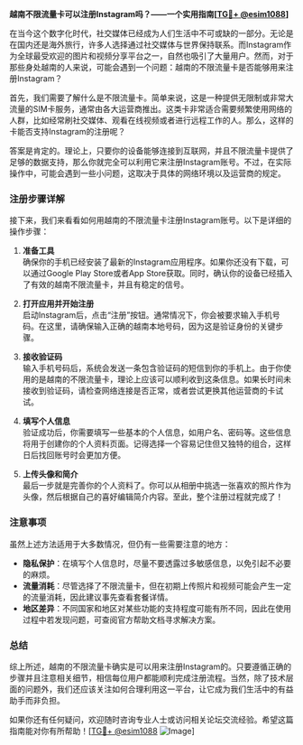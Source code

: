 **越南不限流量卡可以注册Instagram吗？——一个实用指南[[TG💪+ @esim1088](https://t.me/s/esim1088)]**

在当今这个数字化时代，社交媒体已经成为人们生活中不可或缺的一部分。无论是在国内还是海外旅行，许多人选择通过社交媒体与世界保持联系。而Instagram作为全球最受欢迎的图片和视频分享平台之一，自然也吸引了大量用户。然而，对于那些身处越南的人来说，可能会遇到一个问题：越南的不限流量卡是否能够用来注册Instagram？

首先，我们需要了解什么是不限流量卡。简单来说，这是一种提供无限制或非常大流量的SIM卡服务，通常由各大运营商推出。这类卡非常适合需要频繁使用网络的人群，比如经常刷社交媒体、观看在线视频或者进行远程工作的人。那么，这样的卡能否支持Instagram的注册呢？

答案是肯定的。理论上，只要你的设备能够连接到互联网，并且不限流量卡提供了足够的数据支持，那么你就完全可以利用它来注册Instagram账号。不过，在实际操作中，可能会遇到一些小问题，这取决于具体的网络环境以及运营商的规定。

### 注册步骤详解

接下来，我们来看看如何用越南的不限流量卡注册Instagram账号。以下是详细的操作步骤：

1. **准备工具**  
   确保你的手机已经安装了最新的Instagram应用程序。如果你还没有下载，可以通过Google Play Store或者App Store获取。同时，确认你的设备已经插入了有效的越南不限流量卡，并且有稳定的信号。

2. **打开应用并开始注册**  
   启动Instagram后，点击“注册”按钮。通常情况下，你会被要求输入手机号码。在这里，请确保输入正确的越南本地号码，因为这是验证身份的关键步骤。

3. **接收验证码**  
   输入手机号码后，系统会发送一条包含验证码的短信到你的手机上。由于你使用的是越南的不限流量卡，理论上应该可以顺利收到这条信息。如果长时间未接收到验证码，请检查网络连接是否正常，或者尝试更换其他运营商的卡试试。

4. **填写个人信息**  
   验证成功后，你需要填写一些基本的个人信息，如用户名、密码等。这些信息将用于创建你的个人资料页面。记得选择一个容易记住但又独特的组合，这样日后找回账号时会更加方便。

5. **上传头像和简介**  
   最后一步就是完善你的个人资料了。你可以从相册中挑选一张喜欢的照片作为头像，然后根据自己的喜好编辑简介内容。至此，整个注册过程就完成了！

### 注意事项

虽然上述方法适用于大多数情况，但仍有一些需要注意的地方：

- **隐私保护**：在填写个人信息时，尽量不要透露过多敏感信息，以免引起不必要的麻烦。
- **流量消耗**：尽管选择了不限流量卡，但在初期上传照片和视频可能会产生一定的流量消耗，因此建议事先查看套餐详情。
- **地区差异**：不同国家和地区对某些功能的支持程度可能有所不同，因此在使用过程中若发现问题，可查阅官方帮助文档寻求解决方案。

### 总结

综上所述，越南的不限流量卡确实是可以用来注册Instagram的。只要遵循正确的步骤并且注意相关细节，相信每位用户都能顺利完成注册流程。当然，除了技术层面的问题外，我们还应该关注如何合理利用这一平台，让它成为我们生活中的有益助手而非负担。

如果你还有任何疑问，欢迎随时咨询专业人士或访问相关论坛交流经验。希望这篇指南能对你有所帮助！[[TG💪+ @esim1088](https://t.me/s/esim1088) ![Image](https://i.postimg.cc/4NQfJmqS/Snipaste-2025-05-13-00-14-12.png)]